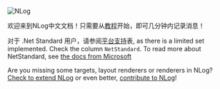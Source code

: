 ![NLog](http://nlog-project.org/images/NLog.png)

欢迎来到NLog中文文档！只需要从[教程](wiki/Tutorial)开始，即可几分钟内记录消息！


对于 .Net Standard 用户，请参阅[平台支持](platform-support)表, as there is a limited set implemented. Check the column `NetStandard`. To read more about  NetStandard, see [the docs from Microsoft](https://docs.microsoft.com/en-us/dotnet/articles/standard/library)

Are you missing some targets, layout renderers or renderers in NLog? [Check to extend NLog](Extending-NLog) or even better, [contribute to NLog](https://github.com/NLog/NLog#contributing)!